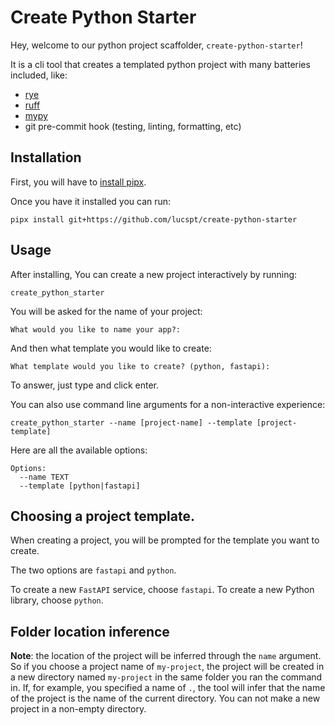 # Create Python Starter

Hey, welcome to our python project scaffolder, `create-python-starter`!

It is a cli tool that creates a templated python project with many batteries included,
like:

- [rye](https://rye.astral.sh/)
- [ruff](https://docs.astral.sh/ruff/)
- [mypy](https://mypy.readthedocs.io/en/stable/index.html)
- git pre-commit hook (testing, linting, formatting, etc)

## Installation

First, you will have to [install pipx](https://pipx.pypa.io/stable/installation/).

Once you have it installed you can run:

```text
pipx install git+https://github.com/lucspt/create-python-starter
```

## Usage

After installing, You can create a new project interactively by running:

```text
create_python_starter
```

You will be asked for the name of your project:

```text
What would you like to name your app?:
```

And then what template you would like to create:

```text
What template would you like to create? (python, fastapi):
```

To answer, just type and click enter.

You can also use command line arguments for a non-interactive experience:

```text
create_python_starter --name [project-name] --template [project-template]
```

Here are all the available options:

```text
Options:
  --name TEXT
  --template [python|fastapi]
```

## Choosing a project template.

When creating a project, you will be prompted for the template you want to create.

The two options are `fastapi` and `python`.

To create a new `FastAPI` service, choose `fastapi`. To create a new Python library, choose `python`.

## Folder location inference

**Note**: the location of the project will be inferred through the `name` argument. So if you choose a project name of
`my-project`, the project will be created in a new directory named `my-project` in the same folder you ran the command in.
If, for example, you specified a name of `.`, the tool will infer that the name of the project is the name of the current directory.
You can not make a new project in a non-empty directory.
